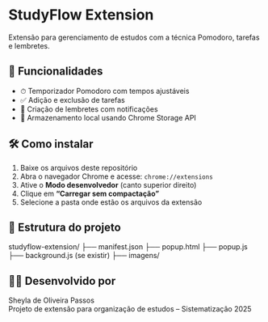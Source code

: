 # StudyFlow Extension

Extensão para gerenciamento de estudos com a técnica Pomodoro, tarefas e lembretes.

## 🎯 Funcionalidades

- ⏱ Temporizador Pomodoro com tempos ajustáveis
- ✅ Adição e exclusão de tarefas
- 🔔 Criação de lembretes com notificações
- 💾 Armazenamento local usando Chrome Storage API

## 🛠 Como instalar

1. Baixe os arquivos deste repositório
2. Abra o navegador Chrome e acesse: `chrome://extensions`
3. Ative o **Modo desenvolvedor** (canto superior direito)
4. Clique em **“Carregar sem compactação”**
5. Selecione a pasta onde estão os arquivos da extensão

## 📁 Estrutura do projeto

studyflow-extension/ ├── manifest.json ├── popup.html ├── popup.js ├── background.js (se existir) ├── imagens/ 


## 👩‍💻 Desenvolvido por

Sheyla de Oliveira Passos  
Projeto de extensão para organização de estudos – Sistematização 2025
